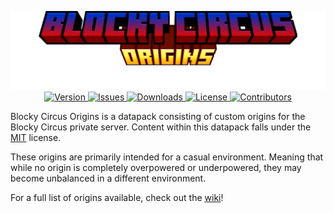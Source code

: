 <p align="center">
    <img src=".github/assets/logo_origins_long.png"></img><br>
    <a href="https://modrinth.com/datapack/blocky-circus-origins">
        <img src="https://img.shields.io/modrinth/v/blocky-circus-origins?style=flat-square&label=Version" alt="Version">
    </a>
    <a href="https://github.com/DartRuffian/Blocky-Circus-Cobblemon/issues">
        <img src="https://img.shields.io/github/issues-raw/DartRuffian/Blocky-Circus-Cobblemon.svg?style=flat-square&label=Issues" alt="Issues">
    </a>
    <a href="https://modrinth.com/datapack/blocky-circus-origins/version/latest">
        <img src="https://img.shields.io/modrinth/dt/blocky-circus-origins?style=flat-square&label=Downloads" alt="Downloads">
    </a>
    <a href="https://github.com/DartRuffian/Blocky-Circus-Origin/blob/main/LICENSE">
        <img src="https://img.shields.io/badge/License-MIT-red.svg?style=flat-square" alt="License">
    </a>
    <a href="https://github.com/DartRuffian/Blocky-Circus-Cobblemon/graphs/contributors">
        <img src="https://img.shields.io/github/contributors/DartRuffian/Blocky-Circus-Cobblemon?logo=github&label=Contributors&style=flat-square" alt="Contributors">
    </a>
</p>

Blocky Circus Origins is a datapack consisting of custom origins for the Blocky Circus private server. Content within this datapack falls under the [MIT](https://github.com/DartRuffian/Blocky-Circus-Origin/blob/main/LICENSE) license.

These origins are primarily intended for a casual environment. Meaning that while no origin is completely overpowered or underpowered, they may become unbalanced in a different environment.

For a full list of origins available, check out the [wiki](https://github.com/DartRuffian/Blocky-Circus-Cobblemon/wiki)!